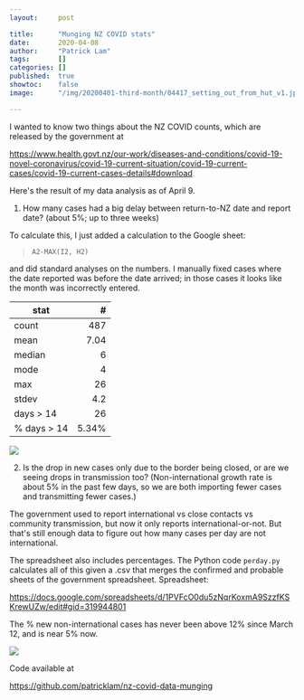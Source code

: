 ```yaml
---
layout:     post

title:      "Munging NZ COVID stats"
date:       2020-04-08
author:     "Patrick Lam"
tags:       []
categories: []
published:  true
showtoc:    false
image:      "/img/20200401-third-month/04417_setting_out_from_hut_v1.jpg"

---
```


I wanted to know two things about the NZ COVID counts, which are released by the government at

  https://www.health.govt.nz/our-work/diseases-and-conditions/covid-19-novel-coronavirus/covid-19-current-situation/covid-19-current-cases/covid-19-current-cases-details#download

Here's the result of my data analysis as of April 9.

1. How many cases had a big delay between return-to-NZ date and report date? (about 5%; up to three weeks)

To calculate this, I just added a calculation to the Google sheet:

>     A2-MAX(I2, H2)

and did standard analyses on the numbers. I manually fixed cases where the date reported was before the date arrived;
in those cases it looks like the month was incorrectly entered.

| stat | # |
|-----|-----:|
| count	|487|
| mean	|7.04|
| median	|6|
| mode	|4|
| max	|26|
| stdev	|4.2|
| days > 14	|26|
| % days > 14	|5.34%|

<img src="/img/20200408-days-between.png">

2. Is the drop in new cases only due to the border being closed, or are we seeing drops in transmission too? (Non-international growth rate is about 5% in the past few days, so we are both importing fewer cases and transmitting fewer cases.)

The government used to report international vs close contacts vs community transmission, but now it only reports international-or-not. But that's still enough data to figure out how many cases per day are not international.

The spreadsheet also includes percentages. The Python code `perday.py` calculates all of this given a .csv that merges the confirmed and probable sheets of the government spreadsheet. Spreadsheet:

  https://docs.google.com/spreadsheets/d/1PVFcO0du5zNqrKoxmA9SzzfKSKrewUZw/edit#gid=319944801

The % new non-international cases has never been above 12% since March 12, and is near 5% now.

<img src="/img/20200408-nz-covid-total-vs-made-in-nz.png">

Code available at

  https://github.com/patricklam/nz-covid-data-munging